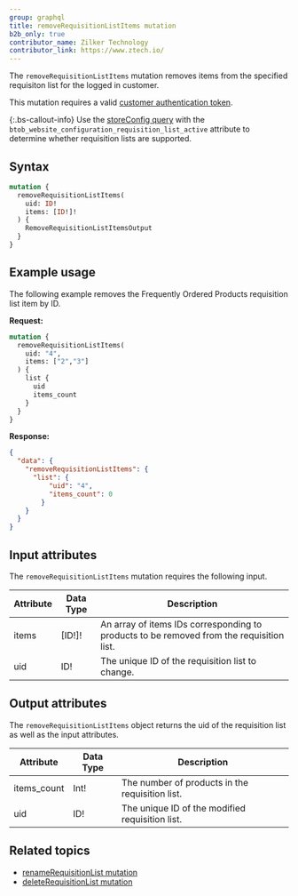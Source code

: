 ```yaml
---
group: graphql
title: removeRequisitionListItems mutation
b2b_only: true
contributor_name: Zilker Technology
contributor_link: https://www.ztech.io/
---
```

The `removeRequisitionListItems` mutation removes items from the specified requisiton list for the logged in customer.

This mutation requires a valid [customer authentication token]({{page.baseurl}}/graphql/mutations/generate-customer-token.html).

{:.bs-callout-info}
Use the [storeConfig query]({{page.baseurl}}/graphql/queries/store-config.html) with the `btob_website_configuration_requisition_list_active` attribute to determine whether requisition lists are supported.

## Syntax

```graphql
mutation {
  removeRequisitionListItems(
    uid: ID!
    items: [ID!]!
  ) {
    RemoveRequisitionListItemsOutput
  }
}
```
## Example usage

The following example removes the Frequently Ordered Products requisition list item by ID.

**Request:**

``` graphql
mutation {
  removeRequisitionListItems(
    uid: "4",
    items: ["2","3"]
  ) {
    list {
      uid
      items_count
    }
  }
}
```

**Response:**

``` json
{
  "data": {
    "removeRequisitionListItems": {
      "list": {
          "uid": "4",
          "items_count": 0
        }
    }
  }
}
```

## Input attributes

The `removeRequisitionListItems` mutation requires the following input.

Attribute |  Data Type | Description
--- | --- | ---
items | [ID!]! | An array of items IDs corresponding to products to be removed from the requisition list.
uid| ID! | The unique ID of the requisition list to change.

## Output attributes

The `removeRequisitionListItems` object returns the uid of the requisition list as well as the input attributes.

Attribute |  Data Type | Description
--- | --- | ---
items_count | Int! | The number of products in the requisition list.
uid | ID! | The unique ID of the modified requisition list.

## Related topics

*  [renameRequisitionList mutation]({{page.baseurl}}/graphql/mutations/rename-requisition-list.html)
*  [deleteRequisitionList mutation]({{page.baseurl}}/graphql/mutations/delete-requisition-list.html)